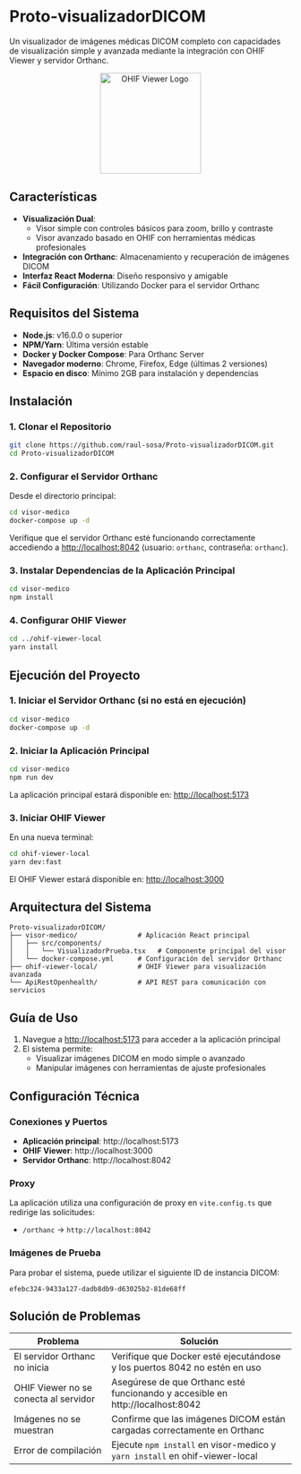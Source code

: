 # Proto-visualizadorDICOM

Un visualizador de imágenes médicas DICOM completo con capacidades de visualización simple y avanzada mediante la integración con OHIF Viewer y servidor Orthanc.

<p align="center">
  <img src="https://ohif.org/img/logo.svg" alt="OHIF Viewer Logo" width="180"/>
</p>

## Características

- **Visualización Dual**: 
  - Visor simple con controles básicos para zoom, brillo y contraste
  - Visor avanzado basado en OHIF con herramientas médicas profesionales
- **Integración con Orthanc**: Almacenamiento y recuperación de imágenes DICOM
- **Interfaz React Moderna**: Diseño responsivo y amigable
- **Fácil Configuración**: Utilizando Docker para el servidor Orthanc

## Requisitos del Sistema

- **Node.js**: v16.0.0 o superior
- **NPM/Yarn**: Última versión estable
- **Docker y Docker Compose**: Para Orthanc Server
- **Navegador moderno**: Chrome, Firefox, Edge (últimas 2 versiones)
- **Espacio en disco**: Mínimo 2GB para instalación y dependencias

## Instalación

### 1. Clonar el Repositorio

```bash
git clone https://github.com/raul-sosa/Proto-visualizadorDICOM.git
cd Proto-visualizadorDICOM
```

### 2. Configurar el Servidor Orthanc

Desde el directorio principal:

```bash
cd visor-medico
docker-compose up -d
```

Verifique que el servidor Orthanc esté funcionando correctamente accediendo a [http://localhost:8042](http://localhost:8042) (usuario: `orthanc`, contraseña: `orthanc`).

### 3. Instalar Dependencias de la Aplicación Principal

```bash
cd visor-medico
npm install
```

### 4. Configurar OHIF Viewer

```bash
cd ../ohif-viewer-local
yarn install
```

## Ejecución del Proyecto

### 1. Iniciar el Servidor Orthanc (si no está en ejecución)

```bash
cd visor-medico
docker-compose up -d
```

### 2. Iniciar la Aplicación Principal

```bash
cd visor-medico
npm run dev
```

La aplicación principal estará disponible en: [http://localhost:5173](http://localhost:5173)

### 3. Iniciar OHIF Viewer

En una nueva terminal:

```bash
cd ohif-viewer-local
yarn dev:fast
```

El OHIF Viewer estará disponible en: [http://localhost:3000](http://localhost:3000)

## Arquitectura del Sistema

```
Proto-visualizadorDICOM/
├── visor-medico/               # Aplicación React principal
│   ├── src/components/        
│   │   └── VisualizadorPrueba.tsx   # Componente principal del visor
│   └── docker-compose.yml      # Configuración del servidor Orthanc
├── ohif-viewer-local/          # OHIF Viewer para visualización avanzada
└── ApiRestOpenhealth/          # API REST para comunicación con servicios
```

## Guía de Uso

1. Navegue a [http://localhost:5173](http://localhost:5173) para acceder a la aplicación principal
2. El sistema permite:
   - Visualizar imágenes DICOM en modo simple o avanzado
   - Manipular imágenes con herramientas de ajuste profesionales
   
## Configuración Técnica

### Conexiones y Puertos
- **Aplicación principal**: http://localhost:5173
- **OHIF Viewer**: http://localhost:3000
- **Servidor Orthanc**: http://localhost:8042

### Proxy
La aplicación utiliza una configuración de proxy en `vite.config.ts` que redirige las solicitudes:
- `/orthanc` → `http://localhost:8042`

### Imágenes de Prueba
Para probar el sistema, puede utilizar el siguiente ID de instancia DICOM:
```
efebc324-9433a127-dadb8db9-d63025b2-81de68ff
```

## Solución de Problemas

| Problema | Solución |
|----------|----------|
| El servidor Orthanc no inicia | Verifique que Docker esté ejecutándose y los puertos 8042 no estén en uso |
| OHIF Viewer no se conecta al servidor | Asegúrese de que Orthanc esté funcionando y accesible en http://localhost:8042 |
| Imágenes no se muestran | Confirme que las imágenes DICOM están cargadas correctamente en Orthanc |
| Error de compilación | Ejecute `npm install` en visor-medico y `yarn install` en ohif-viewer-local |
